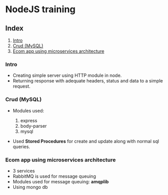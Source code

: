 # NodeJS training

## Index

1. [Intro](#intro)
2. [Crud (MySQL)](#crud-mysql)
3. [Ecom app using microservices architecture](#ecom-app-using-microservices-architecture)

### Intro

- Creating simple server using HTTP module in node.
- Returning response with adequate headers, status and data to a simple request.

### Crud (MySQL)

- Modules used:
    1. express
    2. body-parser
    3. mysql

- Used **Stored Procedures** for create and update along with normal sql queries.

### Ecom app using microservices architecture

- 3 services
- RabbitMQ is used for message queuing
- Modules used for message queuing: **amqplib**
- Using mongo db